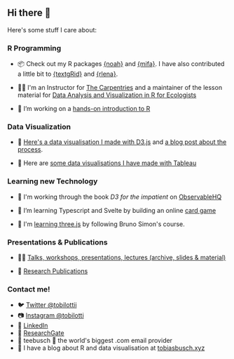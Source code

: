 ## Hi there 👋

Here's some stuff I care about:

### R Programming

+ 📦 Check out my R packages [{noah}](https://teebusch.github.io/noah/) and [{mifa}](https://teebusch.github.io/mifa/). I have also contributed a little bit to [{textgRid}](https://github.com/patrickreidy/textgRid) and [{rlena}](https://github.com/HomeBankCode/rlena).

+ 👷‍♂️ I'm an Instructor for [The Carpentries](https://carpentries.org/) and a maintainer of the lesson material for [Data Analysis and Visualization in R for Ecologists](https://github.com/datacarpentry/R-ecology-lesson/)

+ 📘 I’m working on a [hands-on introduction to R](https://github.com/Teebusch/r-intro)

### Data Visualization

+ 🧮 [Here's a data visualisation I made with D3.js](https://teebusch.github.io/park-vis) and [a blog post about the process](https://tobiasbusch.xyz/a-walk-in-the-park).

+ 📶 Here are [some data visualisations I have made with Tableau](https://public.tableau.com/app/profile/tiobias.busch)

### Learning new Technology

+ 🧮 I'm working through the book *D3 for the impatient* on [ObservableHQ](https://observablehq.com/@teebusch/d3-for-the-impatient)

+ 🌱 I’m learning Typescript and Svelte by building an online [card game](https://github.com/Teebusch/nine-circles)

+ 🌱 I'm [learning three.js](https://github.com/Teebusch/threejs-journey) by following Bruno Simon's course.

### Presentations & Publications

+ 🧑‍🏫 [Talks, workshops, presentations, lectures (archive, slides & material)](https://github.com/Teebusch/presentations)

+ 📜 [Research Publications](https://github.com/Teebusch/publications/)

### Contact me!

* 🐦 [Twitter @tobilottii](http://twitter.com/tobilottii/)  
* 📷 [Instagram @tobilotti](https://www.instagram.com/tobilotti/)
* 👔 [LinkedIn](linkedin.com/in/tobias-busch)
* 📜 [ResearchGate](https://www.researchgate.net/profile/Tobias-Busch-4)
* 📨 teebusch 🐒 the world's biggest .com email provider
* 📜 I have a blog about R and data visualisation at [tobiasbusch.xyz](https://tobiasbusch.xyz)
